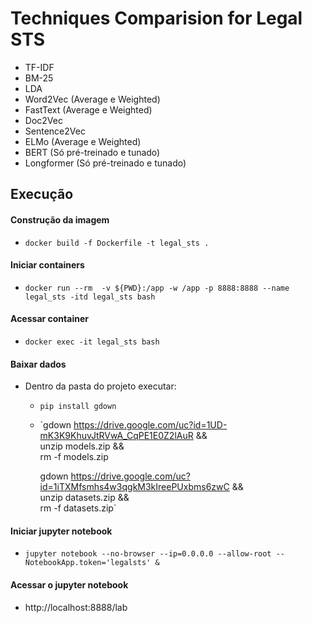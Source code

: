 # Techniques Comparision for Legal STS

- TF-IDF
- BM-25
- LDA
- Word2Vec (Average e Weighted)
- FastText (Average e Weighted)
- Doc2Vec
- Sentence2Vec
- ELMo (Average e Weighted)
- BERT (Só pré-treinado e tunado)
- Longformer (Só pré-treinado e tunado)

## Execução 

#### Construção da imagem
- `docker build -f Dockerfile -t legal_sts .`

#### Iniciar containers

- `docker run --rm  -v ${PWD}:/app -w /app -p 8888:8888 --name legal_sts -itd legal_sts bash`

#### Acessar container
- `docker exec -it legal_sts bash`
#### Baixar dados
- Dentro da pasta do projeto executar:
    - `pip install gdown`
    - `gdown https://drive.google.com/uc?id=1UD-mK3K9KhuvJtRVwA_CqPE1E0Z2lAuR && \
        unzip models.zip && \
        rm -f models.zip

        gdown https://drive.google.com/uc?id=1iTXMfsmhs4w3qgkM3kIreePUxbms6zwC && \
        unzip datasets.zip && \
        rm -f datasets.zip`

#### Iniciar jupyter notebook

- `jupyter notebook --no-browser --ip=0.0.0.0 --allow-root --NotebookApp.token='legalsts' &`
#### Acessar o jupyter notebook
- http://localhost:8888/lab
